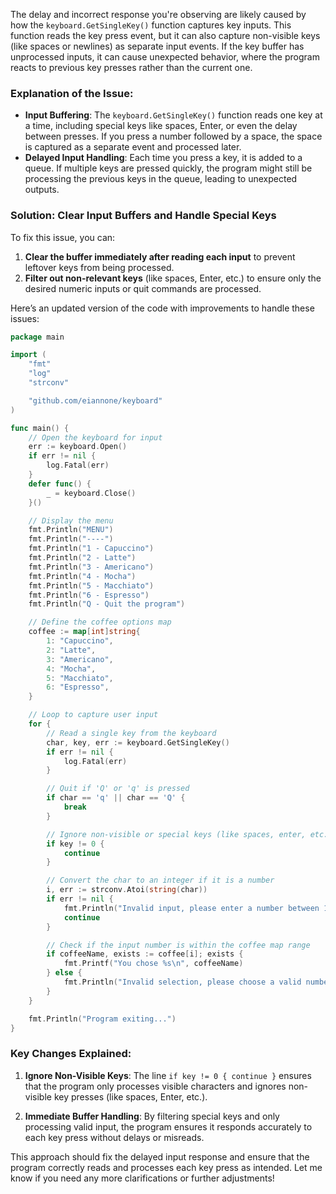 The delay and incorrect response you're observing are likely caused by how the `keyboard.GetSingleKey()` function captures key inputs. This function reads the key press event, but it can also capture non-visible keys (like spaces or newlines) as separate input events. If the key buffer has unprocessed inputs, it can cause unexpected behavior, where the program reacts to previous key presses rather than the current one.

### **Explanation of the Issue:**
- **Input Buffering**: The `keyboard.GetSingleKey()` function reads one key at a time, including special keys like spaces, Enter, or even the delay between presses. If you press a number followed by a space, the space is captured as a separate event and processed later.
- **Delayed Input Handling**: Each time you press a key, it is added to a queue. If multiple keys are pressed quickly, the program might still be processing the previous keys in the queue, leading to unexpected outputs.

### **Solution: Clear Input Buffers and Handle Special Keys**
To fix this issue, you can:
1. **Clear the buffer immediately after reading each input** to prevent leftover keys from being processed.
2. **Filter out non-relevant keys** (like spaces, Enter, etc.) to ensure only the desired numeric inputs or quit commands are processed.

Here’s an updated version of the code with improvements to handle these issues:

```go
package main

import (
	"fmt"
	"log"
	"strconv"

	"github.com/eiannone/keyboard"
)

func main() {
	// Open the keyboard for input
	err := keyboard.Open()
	if err != nil {
		log.Fatal(err)
	}
	defer func() {
		_ = keyboard.Close()
	}()

	// Display the menu
	fmt.Println("MENU")
	fmt.Println("----")
	fmt.Println("1 - Capuccino")
	fmt.Println("2 - Latte")
	fmt.Println("3 - Americano")
	fmt.Println("4 - Mocha")
	fmt.Println("5 - Macchiato")
	fmt.Println("6 - Espresso")
	fmt.Println("Q - Quit the program")

	// Define the coffee options map
	coffee := map[int]string{
		1: "Capuccino",
		2: "Latte",
		3: "Americano",
		4: "Mocha",
		5: "Macchiato",
		6: "Espresso",
	}

	// Loop to capture user input
	for {
		// Read a single key from the keyboard
		char, key, err := keyboard.GetSingleKey()
		if err != nil {
			log.Fatal(err)
		}

		// Quit if 'Q' or 'q' is pressed
		if char == 'q' || char == 'Q' {
			break
		}

		// Ignore non-visible or special keys (like spaces, enter, etc.)
		if key != 0 {
			continue
		}

		// Convert the char to an integer if it is a number
		i, err := strconv.Atoi(string(char))
		if err != nil {
			fmt.Println("Invalid input, please enter a number between 1 and 6, or 'Q' to quit.")
			continue
		}

		// Check if the input number is within the coffee map range
		if coffeeName, exists := coffee[i]; exists {
			fmt.Printf("You chose %s\n", coffeeName)
		} else {
			fmt.Println("Invalid selection, please choose a valid number between 1 and 6.")
		}
	}

	fmt.Println("Program exiting...")
}
```

### **Key Changes Explained:**
1. **Ignore Non-Visible Keys**: The line `if key != 0 { continue }` ensures that the program only processes visible characters and ignores non-visible key presses (like spaces, Enter, etc.).
   
2. **Immediate Buffer Handling**: By filtering special keys and only processing valid input, the program ensures it responds accurately to each key press without delays or misreads.

This approach should fix the delayed input response and ensure that the program correctly reads and processes each key press as intended. Let me know if you need any more clarifications or further adjustments!